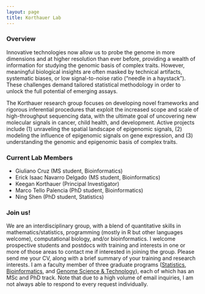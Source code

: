 ```yaml
---
layout: page
title: Korthauer Lab
---
```


<!-- Global site tag (gtag.js) - Google Analytics -->
<script async src="https://www.googletagmanager.com/gtag/js?id=UA-110175023-1"></script>
<script>
  window.dataLayer = window.dataLayer || [];
  function gtag(){dataLayer.push(arguments);}
  gtag('js', new Date());

  gtag('config', 'UA-110175023-1');
</script>


### Overview

Innovative technologies now allow us to probe the genome in more dimensions and at higher resolution than ever before, providing a wealth of information for studying the genomic basis of complex traits. However, meaningful biological insights are often masked by technical artifacts, systematic biases, or low signal-to-noise ratio (“needle in a haystack”). These challenges demand tailored statistical methodology in order to unlock the full potential of emerging assays.

The Korthauer research group focuses on developing novel frameworks and rigorous inferential procedures that exploit the increased scope and scale of high-throughput sequencing data, with the ultimate goal of uncovering new molecular signals in cancer, child health, and development. Active projects include (1) unraveling the spatial landscape of epigenomic signals, (2) modeling the influence of epigenomic signals on gene expression, and (3) understanding the genomic and epigenomic basis of complex traits.

### Current Lab Members

* Giuliano Cruz (MS student, Bioinformatics)
* Erick Isaac Navarro Delgado (MS student, Bioinformatics)
* Keegan Korthauer (Principal Investigator)
* Marco Tello Palencia (PhD student, Bioinformatics)
* Ning Shen (PhD student, Statistics)

### Join us!

We are an interdisciplinary group, with a blend of quantitative skills in mathematics/statistics, programming (mostly in R but other languages welcome), computational biology, and/or bioinformatics. I welcome prospective students and postdocs with training and interests in one or more of those areas to contact me if interested in joining the group. Please send me your CV, along with a brief summary of your training and research interests. I am a faculty member of three graduate programs ([Statistics](https://www.stat.ubc.ca/graduate), [Bioinformatics](http://www.bioinformatics.ubc.ca/apply/), and [Genome Science & Technology](https://www.gsat.ubc.ca/admission/)), each of which has an MSc and PhD track. Note that due to a high volume of email inquiries, I am not always able to respond to every request individually. 